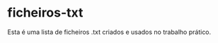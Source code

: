 ficheiros-txt
=============
Esta é uma lista de ficheiros .txt criados e usados no trabalho prático.
